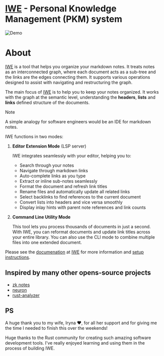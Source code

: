 # [IWE](https://iwe.md) - Personal Knowledge Management (PKM) system

![Demo](https://iwe.md/docs/demo.gif)

# About

[IWE](https://iwe.md) is a tool that helps you organize your markdown notes. It treats notes as an interconnected graph, where each document acts as a sub-tree and the links are the edges connecting them. It supports various operations designed to assist with navigating and restructuring the graph.

The main focus of [IWE](https://iwe.md) is to help you to keep your notes organized. It works with the graph at the semantic level, understanding the **headers**, **lists** and **links** defined structure of the documents.

> [!NOTE]
>
> A simple analogy for software engineers would be an IDE for markdown notes.

IWE functions in two modes:

1.  **Editor Extension Mode** (LSP server)

    IWE integrates seamlessly with your editor, helping you to:

    - Search through your notes
    - Navigate through markdown links
    - Auto-complete links as you type
    - Extract or inline sub-notes seamlessly
    - Format the document and refresh link titles
    - Rename files and automatically update all related links
    - Select backlinks to find references to the current document
    - Convert lists into headers and vice versa smoothly
    - Display inlay hints with parent note references and link counts

2.  **Command Line Utility Mode**

    This tool lets you process thousands of documents in just a second. With IWE, you can reformat documents and update link titles across your entire library. You can also use the CLI mode to combine multiple files into one extended document.

Please see the [documenation](https://iwe.md/docs/) at [IWE](https://iwe.md) for more information and [setup instructions](https://iwe.md/docs/how-to-install/).

## Inspired by many other opens-source projects

- [zk notes](https://github.com/zk-org/zk)
- [neuron](https://github.com/srid/neuron)
- [rust-analyzer](https://rust-analyzer.github.io)

## PS

A huge thank you to my wife, Iryna ❤️, for all her support and for giving me the time I needed to finish this over the weekends!

Huge thanks to the Rust community for creating such amazing software development tools. I've really enjoyed learning and using them in the process of building IWE.
